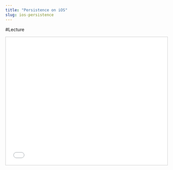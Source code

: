 ```yaml
---
title: "Persistence on iOS"
slug: ios-persistence
---
```


#Lecture

<iframe src="//www.slideshare.net/slideshow/embed_code/key/2b0n7dNunmDBZh" width="100%" height="400" frameborder="0" marginwidth="0" marginheight="0" scrolling="no" style="border:1px solid #CCC; border-width:1px; margin-bottom:5px; max-width: 100%;" allowfullscreen></iframe>